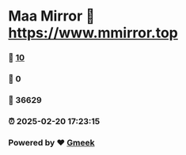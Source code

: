# Maa Mirror :link: https://www.mmirror.top 
### :page_facing_up: [10](https://www.mmirror.top/tag.html) 
### :speech_balloon: 0 
### :hibiscus: 36629 
### :alarm_clock: 2025-02-20 17:23:15 
### Powered by :heart: [Gmeek](https://github.com/Meekdai/Gmeek)
